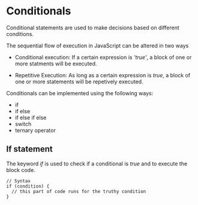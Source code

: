# Conditionals

Conditional statements are used to make decisions based on different conditions. 

The sequential flow of execution in JavaScript can be altered in two ways
- Conditional execution: If a certain expression is *'true'*, a block of one or more statments will be executed.

- Repetitive Execution: As long as a certain expression is *true*, a block of one or more statements will be repetively executed.

Conditionals can be implemented using the following ways:

* if
* if else
* if else if else
* switch
* ternary operator

## If statement
The keyword *if* is used to check if a conditional is *true* and to execute the block code.

```
// Syntax
if (condition) {
  // this part of code runs for the truthy condition
}
```
